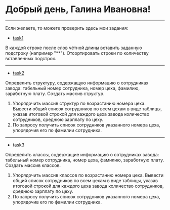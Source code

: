 # Добрый день, Галина Ивановна!
---

Если желаете, то можете проверить здесь мои задания: 
* [task1](https://github.com/sorrygames/labs_cpp/blob/master/task1.cpp)

В каждой строке после слов чётной длины вставить заданную подстроку (например "\**"). Отсортировать строки по количеству вставленных подстрок.

---

* [task2](https://github.com/sorrygames/labs_cpp/blob/master/task2.cpp)

Определить структуру, содержащую информацию о сотрудниках
завода: табельный номер сотрудника, номер цеха, фамилию, заработную
плату. Создать массив структур.
1. Упорядочить массив структур по возрастанию номера цеха. Вывести
общий список сотрудников по всем цехам в виде таблицы, указав
итоговой строкой для каждого цеха завода количество сотрудников,
среднюю зарплату по цеху.
2. По запросу получить список сотрудников указанного номера цеха,
упорядочив его по фамилии сотрудника.

---

* [task3](https://github.com/sorrygames/labs_cpp/blob/master/task3.cpp)

Определить классы, содержащие информацию о сотрудниках
завода: табельный номер сотрудника, номер цеха, фамилию, заработную
плату. Создать массив классов.
1. Упорядочить массив классов по возрастанию номера цеха. Вывести
общий список сотрудников по всем цехам в виде таблицы, указав
итоговой строкой для каждого цеха завода количество сотрудников,
среднюю зарплату по цеху.
2. По запросу получить список сотрудников указанного номера цеха,
упорядочив его по фамилии сотрудника.
